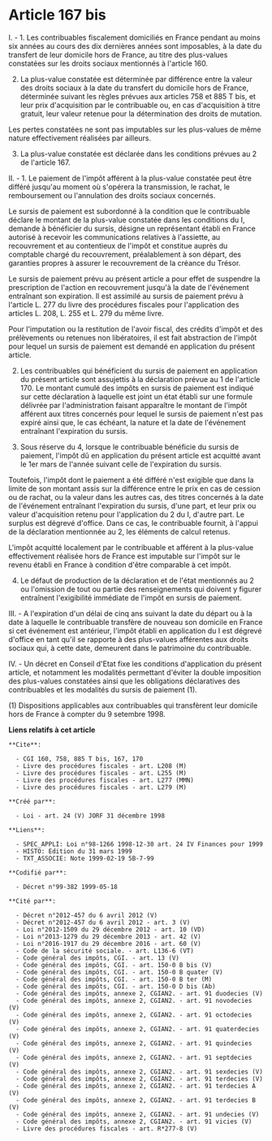 # Article 167 bis

I. - 1. Les contribuables fiscalement domiciliés en France pendant au moins six années au cours des dix dernières années sont
imposables, à la date du transfert de leur domicile hors de France, au titre des plus-values constatées sur les droits
sociaux mentionnés à l'article 160.

2. La plus-value constatée est déterminée par différence entre la valeur des droits sociaux à la date du transfert du
domicile hors de France, déterminée suivant les règles prévues aux articles 758 et 885 T bis, et leur prix d'acquisition par
le contribuable ou, en cas d'acquisition à titre gratuit, leur valeur retenue pour la détermination des droits de mutation.

Les pertes constatées ne sont pas imputables sur les plus-values de même nature effectivement réalisées par ailleurs.

3. La plus-value constatée est déclarée dans les conditions prévues au 2 de l'article 167.

II. - 1. Le paiement de l'impôt afférent à la plus-value constatée peut être différé jusqu'au moment où s'opérera la
transmission, le rachat, le remboursement ou l'annulation des droits sociaux concernés.

Le sursis de paiement est subordonné à la condition que le contribuable déclare le montant de la plus-value constatée dans
les conditions du I, demande à bénéficier du sursis, désigne un représentant établi en France autorisé à recevoir les
communications relatives à l'assiette, au recouvrement et au contentieux de l'impôt et constitue auprès du comptable chargé
du recouvrement, préalablement à son départ, des garanties propres à assurer le recouvrement de la créance du Trésor.

Le sursis de paiement prévu au présent article a pour effet de suspendre la prescription de l'action en recouvrement jusqu'à
la date de l'événement entraînant son expiration. Il est assimilé au sursis de paiement prévu à l'article L. 277 du livre des
procédures fiscales pour l'application des articles L. 208, L. 255 et L. 279 du même livre.

Pour l'imputation ou la restitution de l'avoir fiscal, des crédits d'impôt et des prélèvements ou retenues non libératoires,
il est fait abstraction de l'impôt pour lequel un sursis de paiement est demandé en application du présent article.

2. Les contribuables qui bénéficient du sursis de paiement en application du présent article sont assujettis à la déclaration
prévue au 1 de l'article 170. Le montant cumulé des impôts en sursis de paiement est indiqué sur cette déclaration à laquelle
est joint un état établi sur une formule délivrée par l'administration faisant apparaître le montant de l'impôt afférent aux
titres concernés pour lequel le sursis de paiement n'est pas expiré ainsi que, le cas échéant, la nature et la date de
l'événement entraînant l'expiration du sursis.

3. Sous réserve du 4, lorsque le contribuable bénéficie du sursis de paiement, l'impôt dû en application du présent article
est acquitté avant le 1er mars de l'année suivant celle de l'expiration du sursis.

Toutefois, l'impôt dont le paiement a été différé n'est exigible que dans la limite de son montant assis sur la différence
entre le prix en cas de cession ou de rachat, ou la valeur dans les autres cas, des titres concernés à la date de l'événement
entraînant l'expiration du sursis, d'une part, et leur prix ou valeur d'acquisition retenu pour l'application du 2 du I,
d'autre part. Le surplus est dégrevé d'office. Dans ce cas, le contribuable fournit, à l'appui de la déclaration mentionnée
au 2, les éléments de calcul retenus.

L'impôt acquitté localement par le contribuable et afférent à la plus-value effectivement réalisée hors de France est
imputable sur l'impôt sur le revenu établi en France à condition d'être comparable à cet impôt.

4. Le défaut de production de la déclaration et de l'état mentionnés au 2 ou l'omission de tout ou partie des renseignements
qui doivent y figurer entraînent l'exigibilité immédiate de l'impôt en sursis de paiement.

III. - A l'expiration d'un délai de cinq ans suivant la date du départ ou à la date à laquelle le contribuable transfère de
nouveau son domicile en France si cet événement est antérieur, l'impôt établi en application du I est dégrevé d'office en
tant qu'il se rapporte à des plus-values afférentes aux droits sociaux qui, à cette date, demeurent dans le patrimoine du
contribuable.

IV. - Un décret en Conseil d'Etat fixe les conditions d'application du présent article, et notamment les modalités permettant
d'éviter la double imposition des plus-values constatées ainsi que les obligations déclaratives des contribuables et les
modalités du sursis de paiement (1).

(1) Dispositions applicables aux contribuables qui transfèrent leur domicile hors de France à compter du 9 setembre 1998.

**Liens relatifs à cet article**

	**Cite**:

	  - CGI 160, 758, 885 T bis, 167, 170
	  - Livre des procédures fiscales - art. L208 (M)
	  - Livre des procédures fiscales - art. L255 (M)
	  - Livre des procédures fiscales - art. L277 (MMN)
	  - Livre des procédures fiscales - art. L279 (M)

	**Créé par**:

	  - Loi - art. 24 (V) JORF 31 décembre 1998

	**Liens**:

	  - SPEC_APPLI: Loi n°98-1266 1998-12-30 art. 24 IV Finances pour 1999
	  - HISTO: Edition du 31 mars 1999
	  - TXT_ASSOCIE: Note 1999-02-19 5B-7-99

	**Codifié par**:

	  - Décret n°99-382 1999-05-18

	**Cité par**:

	  - Décret n°2012-457 du 6 avril 2012 (V)
	  - Décret n°2012-457 du 6 avril 2012 - art. 3 (V)
	  - Loi n°2012-1509 du 29 décembre 2012 - art. 10 (VD)
	  - Loi n°2013-1279 du 29 décembre 2013 - art. 42 (V)
	  - Loi n°2016-1917 du 29 décembre 2016 - art. 60 (V)
	  - Code de la sécurité sociale. - art. L136-6 (VT)
	  - Code général des impôts, CGI. - art. 13 (V)
	  - Code général des impôts, CGI. - art. 150-0 B bis (V)
	  - Code général des impôts, CGI. - art. 150-0 B quater (V)
	  - Code général des impôts, CGI. - art. 150-0 B ter (M)
	  - Code général des impôts, CGI. - art. 150-0 D bis (Ab)
	  - Code général des impôts, annexe 2, CGIAN2. - art. 91 duodecies (V)
	  - Code général des impôts, annexe 2, CGIAN2. - art. 91 novodecies (V)
	  - Code général des impôts, annexe 2, CGIAN2. - art. 91 octodecies (V)
	  - Code général des impôts, annexe 2, CGIAN2. - art. 91 quaterdecies (V)
	  - Code général des impôts, annexe 2, CGIAN2. - art. 91 quindecies (V)
	  - Code général des impôts, annexe 2, CGIAN2. - art. 91 septdecies (V)
	  - Code général des impôts, annexe 2, CGIAN2. - art. 91 sexdecies (V)
	  - Code général des impôts, annexe 2, CGIAN2. - art. 91 terdecies (V)
	  - Code général des impôts, annexe 2, CGIAN2. - art. 91 terdecies A (V)
	  - Code général des impôts, annexe 2, CGIAN2. - art. 91 terdecies B (V)
	  - Code général des impôts, annexe 2, CGIAN2. - art. 91 undecies (V)
	  - Code général des impôts, annexe 2, CGIAN2. - art. 91 vicies (V)
	  - Livre des procédures fiscales - art. R*277-8 (V)
